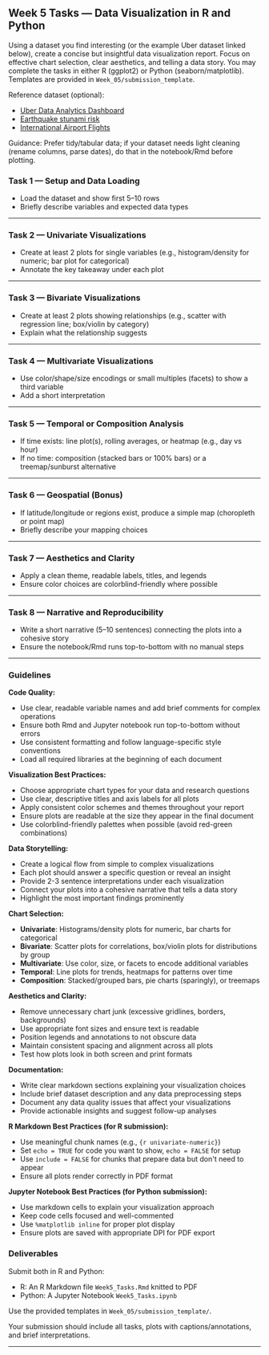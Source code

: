 ## Week 5 Tasks — Data Visualization in R and Python

Using a dataset you find interesting (or the example Uber dataset linked below), create a concise but insightful data visualization report. Focus on effective chart selection, clear aesthetics, and telling a data story. You may complete the tasks in either R (ggplot2) or Python (seaborn/matplotlib). Templates are provided in `Week_05/submission_template`.

Reference dataset (optional): 
- [Uber Data Analytics Dashboard](https://www.kaggle.com/datasets/yashdevladdha/uber-ride-analytics-dashboard/data)
- [Earthquake stunami risk](https://www.kaggle.com/datasets/ahmeduzaki/global-earthquake-tsunami-risk-assessment-dataset/data)
- [International Airport Flights](https://www.kaggle.com/datasets/mohammedalsubaie/king-khalid-international-airport-flights-dataset)

Guidance: Prefer tidy/tabular data; if your dataset needs light cleaning (rename columns, parse dates), do that in the notebook/Rmd before plotting.

### Task 1 — Setup and Data Loading
- Load the dataset and show first 5–10 rows
- Briefly describe variables and expected data types

---

### Task 2 — Univariate Visualizations
- Create at least 2 plots for single variables (e.g., histogram/density for numeric; bar plot for categorical)
- Annotate the key takeaway under each plot

---

### Task 3 — Bivariate Visualizations
- Create at least 2 plots showing relationships (e.g., scatter with regression line; box/violin by category)
- Explain what the relationship suggests

---

### Task 4 — Multivariate Visualizations
- Use color/shape/size encodings or small multiples (facets) to show a third variable
- Add a short interpretation

---

### Task 5 — Temporal or Composition Analysis
- If time exists: line plot(s), rolling averages, or heatmap (e.g., day vs hour)
- If no time: composition (stacked bars or 100% bars) or a treemap/sunburst alternative

---

### Task 6 — Geospatial (Bonus)
- If latitude/longitude or regions exist, produce a simple map (choropleth or point map)
- Briefly describe your mapping choices

---

### Task 7 — Aesthetics and Clarity
- Apply a clean theme, readable labels, titles, and legends
- Ensure color choices are colorblind-friendly where possible

---

### Task 8 — Narrative and Reproducibility
- Write a short narrative (5–10 sentences) connecting the plots into a cohesive story
- Ensure the notebook/Rmd runs top-to-bottom with no manual steps

---

### Guidelines

**Code Quality:**
- Use clear, readable variable names and add brief comments for complex operations
- Ensure both Rmd and Jupyter notebook run top-to-bottom without errors
- Use consistent formatting and follow language-specific style conventions
- Load all required libraries at the beginning of each document

**Visualization Best Practices:**
- Choose appropriate chart types for your data and research questions
- Use clear, descriptive titles and axis labels for all plots
- Apply consistent color schemes and themes throughout your report
- Ensure plots are readable at the size they appear in the final document
- Use colorblind-friendly palettes when possible (avoid red-green combinations)

**Data Storytelling:**
- Create a logical flow from simple to complex visualizations
- Each plot should answer a specific question or reveal an insight
- Provide 2-3 sentence interpretations under each visualization
- Connect your plots into a cohesive narrative that tells a data story
- Highlight the most important findings prominently

**Chart Selection:**
- **Univariate**: Histograms/density plots for numeric, bar charts for categorical
- **Bivariate**: Scatter plots for correlations, box/violin plots for distributions by group
- **Multivariate**: Use color, size, or facets to encode additional variables
- **Temporal**: Line plots for trends, heatmaps for patterns over time
- **Composition**: Stacked/grouped bars, pie charts (sparingly), or treemaps

**Aesthetics and Clarity:**
- Remove unnecessary chart junk (excessive gridlines, borders, backgrounds)
- Use appropriate font sizes and ensure text is readable
- Position legends and annotations to not obscure data
- Maintain consistent spacing and alignment across all plots
- Test how plots look in both screen and print formats

**Documentation:**
- Write clear markdown sections explaining your visualization choices
- Include brief dataset description and any data preprocessing steps
- Document any data quality issues that affect your visualizations
- Provide actionable insights and suggest follow-up analyses

**R Markdown Best Practices (for R submission):**
- Use meaningful chunk names (e.g., `{r univariate-numeric}`)
- Set `echo = TRUE` for code you want to show, `echo = FALSE` for setup
- Use `include = FALSE` for chunks that prepare data but don't need to appear
- Ensure all plots render correctly in PDF format

**Jupyter Notebook Best Practices (for Python submission):**
- Use markdown cells to explain your visualization approach
- Keep code cells focused and well-commented
- Use `%matplotlib inline` for proper plot display
- Ensure plots are saved with appropriate DPI for PDF export

### Deliverables

Submit both in R and Python:

- R: An R Markdown file `Week5_Tasks.Rmd` knitted to PDF
- Python: A Jupyter Notebook `Week5_Tasks.ipynb`

Use the provided templates in `Week_05/submission_template/`.

Your submission should include all tasks, plots with captions/annotations, and brief interpretations.

---


